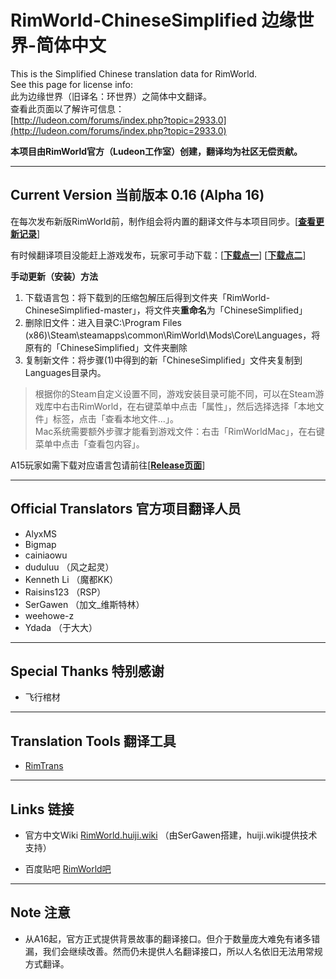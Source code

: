 
# RimWorld-ChineseSimplified 边缘世界-简体中文

This is the Simplified Chinese translation data for RimWorld.  
See this page for license info:  
此为边缘世界（旧译名：环世界）之简体中文翻译。  
查看此页面以了解许可信息：  
[http://ludeon.com/forums/index.php?topic=2933.0](http://ludeon.com/forums/index.php?topic=2933.0)

**本项目由RimWorld官方（Ludeon工作室）创建，翻译均为社区无偿贡献。**

----

## Current Version 当前版本 0.16 (Alpha 16)



在每次发布新版RimWorld前，制作组会将内置的翻译文件与本项目同步。[[**查看更新记录**](https://github.com/Ludeon/RimWorld-ChineseSimplified/commits/master)]

有时候翻译项目没能赶上游戏发布，玩家可手动下载：[[**下载点一**](https://github.com/Ludeon/RimWorld-ChineseSimplified/archive/master.zip)] [[**下载点二**](https://coding.net/u/duduluu/p/RimWorld-ChineseSimplified/git/archive/master)]

**手动更新（安装）方法**

1. 下载语言包：将下载到的压缩包解压后得到文件夹「RimWorld-ChineseSimplified-master」，将文件夹**重命名**为「ChineseSimplified」  
2. 删除旧文件：进入目录C:\Program Files (x86)\Steam\steamapps\common\RimWorld\Mods\Core\Languages，将原有的「ChineseSimplified」文件夹删除  
3. 复制新文件：将步骤(1)中得到的新「ChineseSimplified」文件夹复制到Languages目录内。  

> 根据你的Steam自定义设置不同，游戏安装目录可能不同，可以在Steam游戏库中右击RimWorld，在右键菜单中点击「属性」，然后选择选择「本地文件」标签，点击「查看本地文件...」。  
Mac系统需要额外步骤才能看到游戏文件：右击「RimWorldMac」，在右键菜单中点击「查看包内容」。

A15玩家如需下载对应语言包请前往[[**Release页面**](https://github.com/Ludeon/RimWorld-ChineseSimplified/releases)]

----

## Official Translators 官方项目翻译人员

* AlyxMS
* Bigmap
* cainiaowu
* duduluu （风之起灵）
* Kenneth Li （魔都KK）
* Raisins123 （RSP）
* SerGawen （加文_维斯特林）
* weehowe-z
* Ydada （于大大）

----

## Special Thanks 特别感谢

* 飞行棺材

----

## Translation Tools 翻译工具

* [RimTrans](https://github.com/duduluu/RimTrans)

----

## Links 链接

* 官方中文Wiki [RimWorld.huiji.wiki](http://rimworld.huiji.wiki/)  （由SerGawen搭建，huiji.wiki提供技术支持）

* 百度贴吧 [RimWorld吧](http://tieba.baidu.com/f?kw=rimworld)

----

## Note 注意

* 从A16起，官方正式提供背景故事的翻译接口。但介于数量庞大难免有诸多错漏，我们会继续改善。然而仍未提供人名翻译接口，所以人名依旧无法用常规方式翻译。

